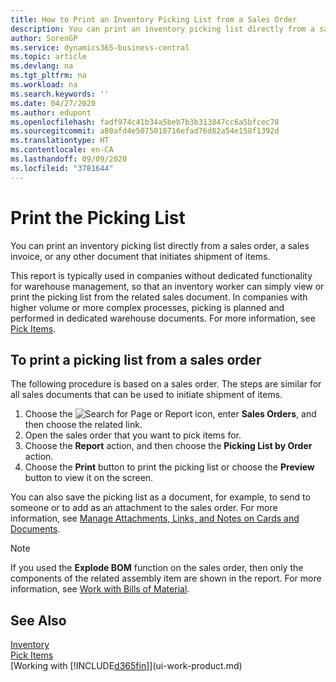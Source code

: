 ```yaml
---
title: How to Print an Inventory Picking List from a Sales Order
description: You can print an inventory picking list directly from a sales order, sales, invoice, and other outbound sales documents.
author: SorenGP
ms.service: dynamics365-business-central
ms.topic: article
ms.devlang: na
ms.tgt_pltfrm: na
ms.workload: na
ms.search.keywords: ''
ms.date: 04/27/2020
ms.author: edupont
ms.openlocfilehash: fadf974c41b34a5beb7b3b313847cc6a5bfcec78
ms.sourcegitcommit: a80afd4e5075018716efad76d82a54e158f1392d
ms.translationtype: HT
ms.contentlocale: en-CA
ms.lasthandoff: 09/09/2020
ms.locfileid: "3781644"
---
```

# <a name="print-the-picking-list"></a>Print the Picking List
You can print an inventory picking list directly from a sales order, a sales invoice, or any other document that initiates shipment of items.

This report is typically used in companies without dedicated functionality for warehouse management, so that an inventory worker can simply view or print the picking list from the related sales document. In companies with higher volume or more complex processes, picking is planned and performed in dedicated warehouse documents. For more information, see [Pick Items](warehouse-pick-items.md).

## <a name="to-print-a-picking-list-from-a-sales-order"></a>To print a picking list from a sales order  
The following procedure is based on a sales order. The steps are similar for all sales documents that can be used to initiate shipment of items.

1. Choose the ![Search for Page or Report](media/ui-search/search_small.png "Search for Page or Report icon") icon, enter **Sales Orders**, and then choose the related link.  
2. Open the sales order that you want to pick items for.  
3. Choose the **Report** action, and then choose the **Picking List by Order** action.  
4. Choose the **Print** button to print the picking list or choose the **Preview** button to view it on the screen.

You can also save the picking list as a document, for example, to send to someone or to add as an attachment to the sales order. For more information, see [Manage Attachments, Links, and Notes on Cards and Documents](ui-how-add-link-to-record.md).

> [!NOTE]
> If you used the **Explode BOM** function on the sales order, then only the components of the related assembly item are shown in the report. For more information, see [Work with Bills of Material](inventory-how-work-BOMs.md).

## <a name="see-also"></a>See Also  
[Inventory](inventory-manage-inventory.md)  
[Pick Items](warehouse-pick-items.md)  
[Working with [!INCLUDE[d365fin](includes/d365fin_md.md)]](ui-work-product.md)   
